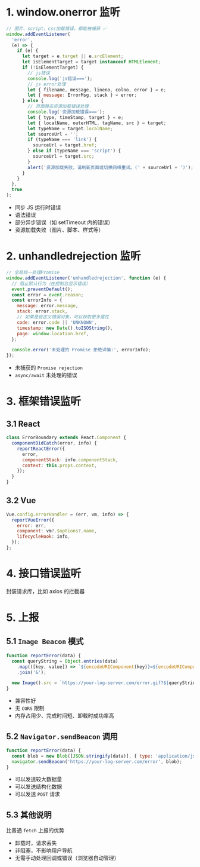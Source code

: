 # 1. window.onerror 监听

```js
// 图片、script、css加载错误，都能被捕获 ✅
window.addEventListener(
  'error',
  (e) => {
    if (e) {
      let target = e.target || e.srcElement;
      let isElementTarget = target instanceof HTMLElement;
      if (!isElementTarget) {
        // js错误
        console.log('js错误===');
        // js error处理
        let { filename, message, lineno, colno, error } = e;
        let { message: ErrorMsg, stack } = error;
      } else {
        // 页面静态资源加载错误处理
        console.log('资源加载错误===');
        let { type, timeStamp, target } = e;
        let { localName, outerHTML, tagName, src } = target;
        let typeName = target.localName;
        let sourceUrl = '';
        if (typeName === 'link') {
          sourceUrl = target.href;
        } else if (typeName === 'script') {
          sourceUrl = target.src;
        }
        alert('资源加载失败，请刷新页面或切换网络重试。(' + sourceUrl + ')');
      }
    }
  },
  true
);
```

- 同步 JS 运行时错误
- 语法错误
- 部分异步错误（如 setTimeout 内的错误）
- 资源加载失败（图片、脚本、样式等）

# 2. unhandledrejection 监听

```js
// 全局统一处理Promise
window.addEventListener('unhandledrejection', function (e) {
  // 阻止默认行为（在控制台显示错误）
  event.preventDefault();
  const error = event.reason;
  const errorInfo = {
    message: error.message,
    stack: error.stack,
    // 如果是自定义错误对象，可以获取更多属性
    code: error.code || 'UNKNOWN',
    timestamp: new Date().toISOString(),
    page: window.location.href,
  };

  console.error('未处理的 Promise 拒绝详情:', errorInfo);
});
```

- 未捕获的 `Promise rejection`
- `async/await` 未处理的错误

# 3. 框架错误监听

## 3.1 React

```js
class ErrorBoundary extends React.Component {
  componentDidCatch(error, info) {
    reportReactError({
      error,
      componentStack: info.componentStack,
      context: this.props.context,
    });
  }
}
```

## 3.2 Vue

```js
Vue.config.errorHandler = (err, vm, info) => {
  reportVueError({
    error: err,
    component: vm?.$options?.name,
    lifecycleHook: info,
  });
};
```

# 4. 接口错误监听

封装请求库，比如 axios 的拦截器

# 5. 上报

## 5.1 `Image Beacon` 模式

```js
function reportError(data) {
  const queryString = Object.entries(data)
    .map(([key, value]) => `${encodeURIComponent(key)}=${encodeURIComponent(value)}`)
    .join('&');

  new Image().src = `https://your-log-server.com/error.gif?${queryString}`;
}
```

- 兼容性好
- 无 `CORS` 限制
- 内存占用少、完成时间短、卸载时成功率高

## 5.2 `Navigator.sendBeacon` 调用

```js
function reportError(data) {
  const blob = new Blob([JSON.stringify(data)], { type: 'application/json' });
  navigator.sendBeacon('https://your-log-server.com/error', blob);
}
```

- 可以发送较大数据量
- 可以发送结构化数据
- 可以发送 `POST` 请求

## 5.3 其他说明

比普通 `fetch` 上报的优势

- 卸载时，请求丢失
- 非阻塞，不影响用户导航
- 无需手动处理回调或错误（浏览器自动管理）
